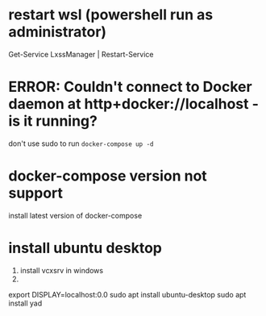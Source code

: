 # restart wsl (powershell run as administrator)
Get-Service LxssManager | Restart-Service 

# ERROR: Couldn't connect to Docker daemon at http+docker://localhost - is it running?
don't use sudo to run `docker-compose up -d`

# docker-compose version not support
install latest version of docker-compose

# install ubuntu desktop
1. install vcxsrv in windows
2. 
export DISPLAY=localhost:0.0
sudo apt install ubuntu-desktop
sudo apt install yad






